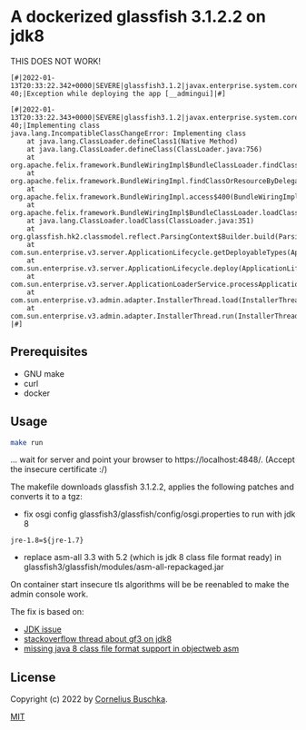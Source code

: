 # A dockerized glassfish 3.1.2.2 on jdk8

THIS DOES NOT WORK!

```
[#|2022-01-13T20:33:22.342+0000|SEVERE|glassfish3.1.2|javax.enterprise.system.core.com.sun.enterprise.v3.server|_ThreadID=82;_ThreadName=Thread-40;|Exception while deploying the app [__admingui]|#]

[#|2022-01-13T20:33:22.343+0000|SEVERE|glassfish3.1.2|javax.enterprise.system.core.com.sun.enterprise.v3.server|_ThreadID=82;_ThreadName=Thread-40;|Implementing class
java.lang.IncompatibleClassChangeError: Implementing class
	at java.lang.ClassLoader.defineClass1(Native Method)
	at java.lang.ClassLoader.defineClass(ClassLoader.java:756)
	at org.apache.felix.framework.BundleWiringImpl$BundleClassLoader.findClass(BundleWiringImpl.java:2128)
	at org.apache.felix.framework.BundleWiringImpl.findClassOrResourceByDelegation(BundleWiringImpl.java:1432)
	at org.apache.felix.framework.BundleWiringImpl.access$400(BundleWiringImpl.java:72)
	at org.apache.felix.framework.BundleWiringImpl$BundleClassLoader.loadClass(BundleWiringImpl.java:1843)
	at java.lang.ClassLoader.loadClass(ClassLoader.java:351)
	at org.glassfish.hk2.classmodel.reflect.ParsingContext$Builder.build(ParsingContext.java:161)
	at com.sun.enterprise.v3.server.ApplicationLifecycle.getDeployableTypes(ApplicationLifecycle.java:505)
	at com.sun.enterprise.v3.server.ApplicationLifecycle.deploy(ApplicationLifecycle.java:351)
	at com.sun.enterprise.v3.server.ApplicationLoaderService.processApplication(ApplicationLoaderService.java:375)
	at com.sun.enterprise.v3.admin.adapter.InstallerThread.load(InstallerThread.java:210)
	at com.sun.enterprise.v3.admin.adapter.InstallerThread.run(InstallerThread.java:108)
|#]
```

## Prerequisites

* GNU make
* curl
* docker

## Usage

```bash
make run
```

... wait for server and point your browser to https://localhost:4848/. (Accept the insecure certificate :/)

The makefile downloads glassfish 3.1.2.2, applies the following patches and converts it to a tgz:

* fix osgi config glassfish3/glassfish/config/osgi.properties to run with jdk 8

```
jre-1.8=${jre-1.7}
```

* replace asm-all 3.3 with 5.2 (which is jdk 8 class file format ready) in glassfish3/glassfish/modules/asm-all-repackaged.jar

On container start insecure tls algorithms will be be reenabled to make the admin console work.

The fix is based on:

* [JDK issue](https://bugs.openjdk.java.net/browse/JDK-8020071)
* [stackoverflow thread about gf3 on jdk8](https://stackoverflow.com/questions/22462936/will-it-be-possible-to-use-java-8-on-glassfish-3)
* [missing java 8 class file format support in objectweb asm](https://itqna.net/questions/12911/error-making-application-deploy-glassfish-orgobjectwebasmcla)

## License
Copyright (c) 2022 by [Cornelius Buschka](https://github.com/cbuschka).

[MIT](./license.txt)

